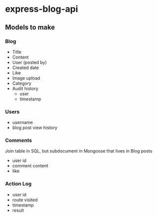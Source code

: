 # express-blog-api

## Models to make 

### Blog

- Title
- Content
- User (posted by)
- Created date
- Like
- Image upload
- Category
- Audit history
    - user
    - timestamp

### Users

- username
- blog post view history

### Comments
Join table in SQL, but subdocument in Mongoose that lives in Blog posts
- user id
- comment content
- like

### Action Log
- user id
- route visited
- timestamp
- result